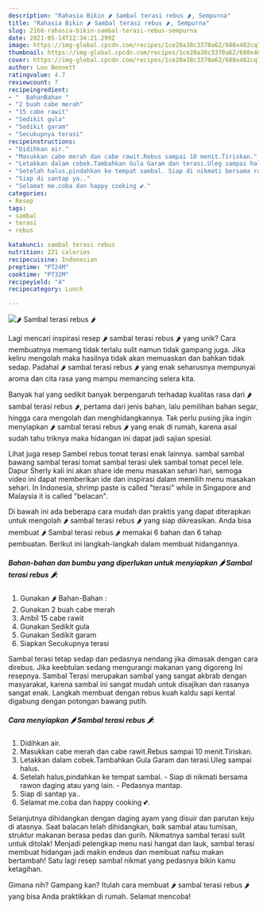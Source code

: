 ```yaml
---
description: "Rahasia Bikin 🌶 Sambal terasi rebus 🌶, Sempurna"
title: "Rahasia Bikin 🌶 Sambal terasi rebus 🌶, Sempurna"
slug: 2168-rahasia-bikin-sambal-terasi-rebus-sempurna
date: 2021-05-14T12:34:21.299Z
image: https://img-global.cpcdn.com/recipes/1ce20a38c3370a62/680x482cq70/🌶-sambal-terasi-rebus-🌶-foto-resep-utama.jpg
thumbnail: https://img-global.cpcdn.com/recipes/1ce20a38c3370a62/680x482cq70/🌶-sambal-terasi-rebus-🌶-foto-resep-utama.jpg
cover: https://img-global.cpcdn.com/recipes/1ce20a38c3370a62/680x482cq70/🌶-sambal-terasi-rebus-🌶-foto-resep-utama.jpg
author: Lou Bennett
ratingvalue: 4.7
reviewcount: 7
recipeingredient:
- "  BahanBahan "
- "2 buah cabe merah"
- "15 cabe rawit"
- "Sedikit gula"
- "Sedikit garam"
- "Secukupnya terasi"
recipeinstructions:
- "Didihkan air."
- "Masukkan cabe merah dan cabe rawit.Rebus sampai 10 menit.Tiriskan."
- "Letakkan dalam cobek.Tambahkan Gula Garam dan terasi.Uleg sampai halus."
- "Setelah halus,pindahkan ke tempat sambal. Siap di nikmati bersama rawon daging atau yang lain. Pedasnya mantap."
- "Siap di santap ya.."
- "Selamat me.coba dan happy cooking 💕."
categories:
- Resep
tags:
- sambal
- terasi
- rebus

katakunci: sambal terasi rebus 
nutrition: 221 calories
recipecuisine: Indonesian
preptime: "PT24M"
cooktime: "PT32M"
recipeyield: "4"
recipecategory: Lunch

---
```



![🌶 Sambal terasi rebus 🌶](https://img-global.cpcdn.com/recipes/1ce20a38c3370a62/680x482cq70/🌶-sambal-terasi-rebus-🌶-foto-resep-utama.jpg)

Lagi mencari inspirasi resep 🌶 sambal terasi rebus 🌶 yang unik? Cara membuatnya memang tidak terlalu sulit namun tidak gampang juga. Jika keliru mengolah maka hasilnya tidak akan memuaskan dan bahkan tidak sedap. Padahal 🌶 sambal terasi rebus 🌶 yang enak seharusnya mempunyai aroma dan cita rasa yang mampu memancing selera kita.

Banyak hal yang sedikit banyak berpengaruh terhadap kualitas rasa dari 🌶 sambal terasi rebus 🌶, pertama dari jenis bahan, lalu pemilihan bahan segar, hingga cara mengolah dan menghidangkannya. Tak perlu pusing jika ingin menyiapkan 🌶 sambal terasi rebus 🌶 yang enak di rumah, karena asal sudah tahu triknya maka hidangan ini dapat jadi sajian spesial.

Lihat juga resep Sambel rebus tomat terasi enak lainnya. sambal sambal bawang sambal terasi tomat sambal terasi ulek sambal tomat pecel lele. Dapur Sherly kali ini akan share ide menu masakan sehari hari, semoga video ini dapat memberikan ide dan inspirasi dalam memilih menu masakan sehari. In Indonesia, shrimp paste is called &#34;terasi&#34; while in Singapore and Malaysia it is called &#34;belacan&#34;.


Di bawah ini ada beberapa cara mudah dan praktis yang dapat diterapkan untuk mengolah 🌶 sambal terasi rebus 🌶 yang siap dikreasikan. Anda bisa membuat 🌶 Sambal terasi rebus 🌶 memakai 6 bahan dan 6 tahap pembuatan. Berikut ini langkah-langkah dalam membuat hidangannya.

<!--inarticleads1-->

##### Bahan-bahan dan bumbu yang diperlukan untuk menyiapkan 🌶 Sambal terasi rebus 🌶:

1. Gunakan  🌶 Bahan-Bahan :
1. Gunakan 2 buah cabe merah
1. Ambil 15 cabe rawit
1. Gunakan Sedikit gula
1. Gunakan Sedikit garam
1. Siapkan Secukupnya terasi


Sambal terasi tetap sedap dan pedasnya nendang jika dimasak dengan cara direbus. Jika keebtulan sedang mengurangi makanan yang digoreng Ini resepnya. Sambal Terasi merupakan sambal yang sangat akbrab dengan masyarakat, karena sambal ini sangat mudah untuk disajikan dan rasanya sangat enak. Langkah membuat dengan rebus kuah kaldu sapi kental digabung dengan potongan bawang putih. 

<!--inarticleads2-->

##### Cara menyiapkan 🌶 Sambal terasi rebus 🌶:

1. Didihkan air.
1. Masukkan cabe merah dan cabe rawit.Rebus sampai 10 menit.Tiriskan.
1. Letakkan dalam cobek.Tambahkan Gula Garam dan terasi.Uleg sampai halus.
1. Setelah halus,pindahkan ke tempat sambal. - Siap di nikmati bersama rawon daging atau yang lain. - Pedasnya mantap.
1. Siap di santap ya..
1. Selamat me.coba dan happy cooking 💕.


Selanjutnya dihidangkan dengan daging ayam yang disuir dan parutan keju di atasnya. Saat balacan telah dihidangkan, baik sambal atau tumisan, struktur makanan berasa pedas dan gurih. Nikmatnya sambal terasi sulit untuk ditolak! Menjadi pelengkap menu nasi hangat dan lauk, sambal terasi membuat hidangan jadi makin endeus dan membuat nafsu makan bertambah! Satu lagi resep sambal nikmat yang pedasnya bikin kamu ketagihan. 

Gimana nih? Gampang kan? Itulah cara membuat 🌶 sambal terasi rebus 🌶 yang bisa Anda praktikkan di rumah. Selamat mencoba!
